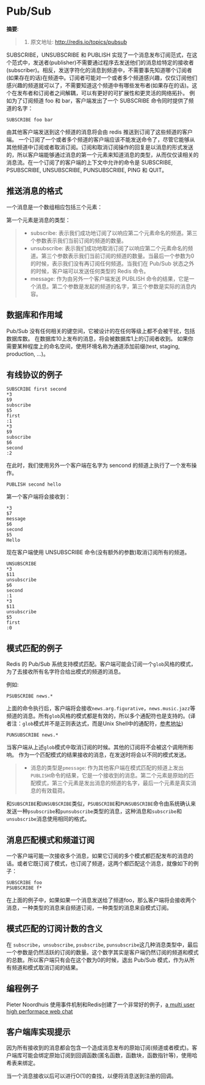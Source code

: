Pub/Sub
=======

__摘要__:

> 1. 原文地址: http://redis.io/topics/pubsub

SUBSCRIBE，UNSUBSCRIBE 和 PUBLISH 实现了一个消息发布订阅范式，在这个范式中，发送者(publisher)不需要通过程序去发送他们的消息给特定的接收者(subscriber)。相反，发送字符化的消息到频道中，不需要事先知道哪个订阅者(如果存在的话)在频道中。订阅者可能对一个或者多个频道感兴趣，仅仅订阅他们感兴趣的频道就可以了，不需要知道这个频道中有哪些发布者(如果存在的话)。这个在发布者和订阅者之间解耦，可以有更好的可扩展性和更灵活的网络拓扑。
例如为了订阅频道 foo 和 bar，客户端发出了一个 SUBSCRIBE 命令同时提供了频道的名字：

```
SUBSCRIBE foo bar
```

由其他客户端发送到这个频道的消息将会由 redis 推送到订阅了这些频道的客户端。
一个订阅了一个或者多个频道的客户端应该不能发送命令了，尽管它能够从其他频道中订阅或者取消订阅。订阅和取消订阅操作的回复是以消息的形式发送的，所以客户端能够通过消息的第一个元素来知道消息的类型，从而仅仅读相关的消息流。在一个订阅了的客户端的上下文中允许的命令是 SUBSCRIBE, PSUBSCRIBE, UNSUBSCRIBE, PUNSUBSCRIBE, PING 和 QUIT。

## 推送消息的格式

一个消息是一个数组相应包括三个元素：

第一个元素是消息的类型：

> + subscribe: 表示我们成功地订阅了以响应第二个元素命名的频道。第三个参数表示我们当前订阅的频道的数量。
> + unsubscribe: 表示我们成功地取消订阅了以响应第二个元素命名的频道。第三个参数表示我们当前订阅的频道的数量。当最后一个参数为0的时候，表示我们没有再订阅任何频道。当我们在 Pub/Sub 状态之外的时候，客户端可以发送任何类型的 Redis 命令。
> + message: 作为由另外一个客户端发送 PUBLISH 命令的结果，它是一个消息。第二个参数是发起的频道的名字，第三个参数是实际的消息内容。

## 数据库和作用域

Pub/Sub 没有任何相关的键空间，它被设计的在任何等级上都不会被干扰，包括数据库数。
在数据库10上发布的消息，将会被数据库1上的订阅者收到。
如果你需要某种程度上的命名空间，使用环境名称为通道添加前缀(test, staging, production, ...)。

## 有线协议的例子

```
SUBSCRIBE first second
*3
$9
subscribe
$5
first
:1
*3
$9
subscribe
$6
second
:2
```

在此时，我们使用另外一个客户端在名字为 sencond 的频道上执行了一个发布操作。

```
PUBLISH second hello
```

第一个客户端将会接收到：

```
*3
$7
message
$6
second
$5
Hello
```

现在客户端使用 UNSUBSCRIBE 命令(没有额外的参数)取消订阅所有的频道。

```
UNSUBSCRIBE
*3
$11
unsubscribe
$6
second
:1
*3
$11
unsubscribe
$5
first
:0
```

## 模式匹配的例子

Redis 的 Pub/Sub 系统支持模式匹配。客户端可能会订阅一个`glob`风格的模式，为了去接收所有名字符合给出模式的频道的消息。

例如:

```
PSUBSCRIBE news.*
```

上面的命令执行后，客户端将会接收`news.arg.figurative`，`news.music.jazz`等频道的消息。所有`glob`风格的模式都是有效的，所以多个通配符也是支持的。(译者注：`glob`模式并不是正则表达式，而是Unix Shell中的通配符，[参考地址](https://en.wikipedia.org/wiki/Glob_(programming)))

```
PUNSUBSCRIBE news.*
```

当客户端从上述`glob`模式中取消订阅的时候。其他的订阅将不会被这个调用所影响。
作为一个匹配模式的结果接收的消息，在发送时将会以不同的模式发送。
> + 消息的类型是`pmessage`: 作为其他客户端在模式匹配的频道上发出`PUBLISH`命令的结果，它是一个接收到的消息。第二个元素是原始的匹配模式，第三个元素是发出消息的频道的名字，最后一个元素是真实消息的有效载荷。

和`SUBSCRIBE`和`UNSUBSCRIBE`类似，`PSUBSCRIBE`和`PUNSUBSCRIBE`命令由系统确认来发送一种`psubscribe`和`punsubscribe`类型的消息，这种消息和`subscribe`和`unsubscribe`消息使用相同的格式。

## 消息匹配模式和频道订阅

一个客户端可能一次接收多个消息，如果它订阅的多个模式都匹配发布的消息的话。或者它既订阅了模式，也订阅了频道，这两个都匹配这个消息，就像如下的例子：

```
SUBSCRIBE foo
PSUBSCRIBE f*
```

在上面的例子中，如果如果一个消息发送给了频道foo，那么客户端将会接收两个消息，一种类型的消息来自频道订阅，一种类型的消息来自模式订阅。

## 模式匹配的订阅计数的含义

在 `subscribe`，`unsubscribe`, `psubscribe`, `punsubscribe`这几种消息类型中，最后一个参数是仍然活跃的订阅的数量。这个数字其实是客户端仍然订阅的频道和模式的总数。所以客户端只有会在这个数为0的时候，退出 Pub/Sub 模式，作为从所有频道和模式取消订阅的结果。

## 编程例子

Pieter Noordhuis 使用事件机制和Redis创建了一个非常好的例子，[a multi user high performace web chat](https://gist.github.com/pietern/348262)

## 客户端库实现提示

因为所有接收到的消息都会包含一个造成消息发布的原始订阅(频道或者模式)。客户端库可能会绑定原始订阅到回调函数(匿名函数，函数块，函数指针等)，使用哈希表来绑定。

当一个消息接收以后可以进行O(1)的查找，以便将消息送到注册的回调。
